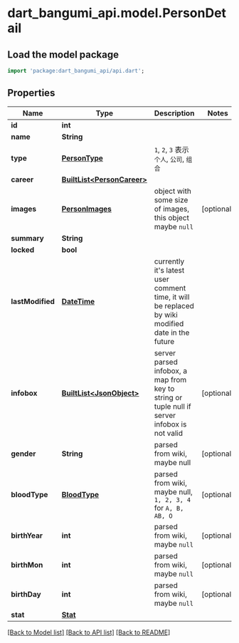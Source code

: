 # dart_bangumi_api.model.PersonDetail

## Load the model package
```dart
import 'package:dart_bangumi_api/api.dart';
```

## Properties
Name | Type | Description | Notes
------------ | ------------- | ------------- | -------------
**id** | **int** |  | 
**name** | **String** |  | 
**type** | [**PersonType**](PersonType.md) | `1`, `2`, `3` 表示 `个人`, `公司`, `组合` | 
**career** | [**BuiltList&lt;PersonCareer&gt;**](PersonCareer.md) |  | 
**images** | [**PersonImages**](PersonImages.md) | object with some size of images, this object maybe `null` | [optional] 
**summary** | **String** |  | 
**locked** | **bool** |  | 
**lastModified** | [**DateTime**](DateTime.md) | currently it's latest user comment time, it will be replaced by wiki modified date in the future | 
**infobox** | [**BuiltList&lt;JsonObject&gt;**](JsonObject.md) | server parsed infobox, a map from key to string or tuple null if server infobox is not valid | [optional] 
**gender** | **String** | parsed from wiki, maybe null | [optional] 
**bloodType** | [**BloodType**](BloodType.md) | parsed from wiki, maybe null, `1, 2, 3, 4` for `A, B, AB, O` | [optional] 
**birthYear** | **int** | parsed from wiki, maybe `null` | [optional] 
**birthMon** | **int** | parsed from wiki, maybe `null` | [optional] 
**birthDay** | **int** | parsed from wiki, maybe `null` | [optional] 
**stat** | [**Stat**](Stat.md) |  | 

[[Back to Model list]](../README.md#documentation-for-models) [[Back to API list]](../README.md#documentation-for-api-endpoints) [[Back to README]](../README.md)


